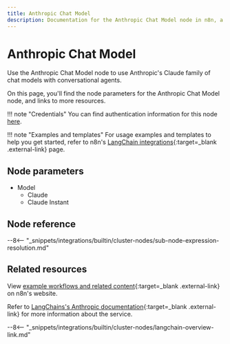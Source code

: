```yaml
---
title: Anthropic Chat Model
description: Documentation for the Anthropic Chat Model node in n8n, a workflow automation platform. Includes details of operations and configuration, and links to examples and credentials information.
---
```


# Anthropic Chat Model

Use the Anthropic Chat Model node to use Anthropic's Claude family of chat models with conversational agents.

On this page, you'll find the node parameters for the Anthropic Chat Model node, and links to more resources.

!!! note "Credentials"
    You can find authentication information for this node [here](/integrations/builtin/credentials/anthropic/).

!!! note "Examples and templates"
	For usage examples and templates to help you get started, refer to n8n's [LangChain integrations](https://n8n.io/integrations/anthropic-chat-model/){:target=_blank .external-link} page.
	
## Node parameters

* Model
	* Claude
	* Claude Instant

## Node reference

--8<-- "_snippets/integrations/builtin/cluster-nodes/sub-node-expression-resolution.md"

## Related resources

View [example workflows and related content](https://n8n.io/integrations/anthropic-chat-model/){:target=_blank .external-link} on n8n's website.

Refer to [LangChains's Anthropic documentation](https://js.langchain.com/docs/modules/model_io/models/chat/integrations/anthropic){:target=_blank .external-link} for more information about the service.

--8<-- "_snippets/integrations/builtin/cluster-nodes/langchain-overview-link.md"
